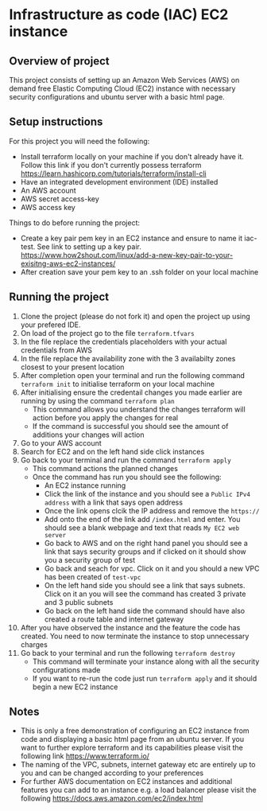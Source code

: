# Infrastructure as code (IAC) EC2 instance

## Overview of project
This project consists of setting up an Amazon Web Services (AWS) on demand free Elastic Computing Cloud (EC2) instance with necessary security configurations and ubuntu server with a basic html page.

## Setup instructions 
For this project you will need the following:
- Install terraform locally on your machine if you don't already have it. Follow this link if you don't currently possess terraform https://learn.hashicorp.com/tutorials/terraform/install-cli
- Have an integrated development environment
(IDE) installed
- An AWS account
- AWS secret access-key
- AWS access key

Things to do before running the project:
- Create a key pair pem key in an EC2 instance and ensure to name it iac-test. See link to setting up a key pair. https://www.how2shout.com/linux/add-a-new-key-pair-to-your-exisitng-aws-ec2-instances/
- After creation save your pem key to an .ssh folder on your local machine

## Running the project
1.  Clone the project (please do not fork it) and open the project up using your prefered IDE.
2.  On load of the project go to the file `terraform.tfvars`
3.  In the file replace the credentials placeholders with your actual credentials from AWS
4.  In the file replace the availability zone with the 3 availabilty zones closest to your present location
5.  After completion open your terminal and run the following command `terraform init` to initialise terraform on your local machine
6.  After initialising ensure the credentail changes you made earlier are running by using the command `terraform plan`
      - This command allows you understand the changes terraform will action before you apply the changes for real
      - If the command is successful you should see the amount of additions your changes will action
7.  Go to your AWS account
8. Search for EC2 and on the left hand side click instances
9. Go back to your terminal and run the command `terraform apply`
      - This command actions the planned changes
      - Once the command has run you should see the following:
        - An EC2 instance running
        - Click the link of the instance and you should see a `Public IPv4 address` with a link that says open address
        - Once the link opens clcik the IP address and remove the `https://`
        - Add onto the end of the link add `/index.html` and enter. You should see a blank webpage and text that reads `My EC2 web server`
        - Go back to AWS and on the right hand panel you should see a link that says security groups and if clicked on it should show you a security group of                  test
        - Go back and seach for vpc. Click on it and you should a new VPC has been created of `test-vpc`
        - On the left hand side you should see a link that says subnets. Click on it an you will see the command has created 3 private and 3 public subnets
        - Go back on the left hand side the command should have also created a route table and internet gateway
10. After you have observed the instance and the feature the code has created. You need to now terminate the instance to stop unnecessary charges
11. Go back to your terminal and run the following `terraform destroy`
      - This command will terminate your instance along with all the security configurations made
      - If you want to re-run the code just run `terraform apply` and it should begin a new EC2 instance

## Notes
- This is only a free demonstration of configuring an EC2 instance from code and displaying a basic html page from an ubuntu server. If you want to further explore terraform and its capabilities please visit the following link https://www.terraform.io/
- The naming of the VPC, subnets, internet gateway etc are entirely up to you and can be changed according to your preferences
- For further AWS documentation on EC2 instances and additional features you can add to an instance e.g. a load balancer please visit the following https://docs.aws.amazon.com/ec2/index.html


